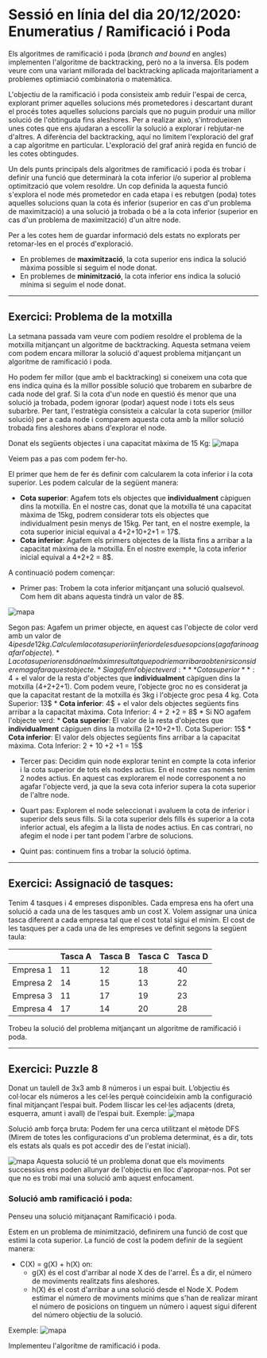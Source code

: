 # Sessió en línia del dia 20/12/2020: Enumeratius / Ramificació i Poda

Els algoritmes de ramificació i poda (*branch and bound* en angles) implementen l'algoritme de backtracking, però no a la inversa. Els podem veure com una variant millorada del backtracking aplicada majoritariament a problemes optimiació combinatoria o matemàtica.

L'objectiu de la ramificació i poda consisteix amb reduïr l'espai de cerca, explorant primer aquelles solucions més prometedores i descartant durant el procés totes aquelles solucions parcials que no puguin produir una millor solució de l'obtinguda fins aleshores. Per a realizar això, s'introdueixen unes cotes que ens ajudaran a escollir la solució a explorar i rebjutar-ne d'altres. A diferència del backtracking, aquí no limitem l'exploració del graf a cap algoritme en particular. L'exploració del graf anirà regida en funció de les cotes obtingudes.

Un dels punts principals dels algoritmes de ramificació i poda és trobar i definir una funció que determinarà la cota inferior i/o superior al problema optimització que volem resoldre. Un cop definida la aquesta funció s'explora el node més prometedor en cada etapa i es rebutgen (poda) totes aquelles solucions quan la cota és inferior (superior en cas d'un problema de maximització) a una solució ja trobada o bé a la cota inferior (superior en cas d'un problema de maximització) d'un altre node.

Per a les cotes hem de guardar informació dels estats no explorats per retomar-les en el procés d'exploració. 

* En problemes de **maximització**, la cota superior ens indica la solució màxima possible si seguim el node donat. 
* En problemes de **minimització**, la cota inferior ens indica la solució mínima si seguim el node donat.

---

## Exercici: Problema de la motxilla 
La setmana passada vam veure com podíem resoldre el problema de la motxilla mitjançant un algoritme de backtracking. Aquesta setmana veiem com podem encara millorar
la solució d'aquest problema mitjançant un algoritme de ramificació i poda.

Ho podem fer millor (que amb el backtracking) si coneixem una cota que ens indica quina és la millor possible solució que trobarem en subarbre de cada node del graf. Si la cota d'un node en questió és menor que una solució ja trobada, podem ignorar (podar) aquest node i tots els seus subarbre. Per tant, l'estratègia consisteix a calcular la cota superior (millor solució) per a cada node i comparem aquesta cota amb la millor solució trobada fins aleshores abans d'explorar el node.

Donat els següents objectes i una capacitat màxima de 15 Kg:
![mapa](images/knapsack1.png)

Veiem pas a pas com podem fer-ho.

El primer que hem de fer és definir com calcularem la cota inferior i la cota superior. Les podem calcular de la següent manera:
* **Cota superior**: Agafem tots els objectes que **individualment** càpiguen dins la motxilla. En el nostre cas, donat que la motxilla té una capacitat màxima de 15kg, podrem considerar tots els objectes que individualment pesin menys de 15kg. Per tant, en el nostre exemple, la cota superior inicial equival a 4+2+10+2+1 = 17$.
* **Cota inferior**: Agafem els primers objectes de la llista fins a arribar a la capacitat màxima de la motxilla. En el nostre exemple, la cota inferior inicial equival a 4+2+2 = 8$.

A continuació podem començar:

* Primer pas: Trobem la cota inferior mitjançant una solució qualsevol. Com hem dit abans aquesta tindrà un valor de 8$. 
  
![mapa](images/knapsack_bb_1.png)
 
 
Segon pas: Agafem un primer objecte, en aquest cas l'objecte de color verd amb un valor de $4 i pes de 12kg. Calculem la cota superior i inferior de les dues opcions (agafar i no agafar l'objecte).
    * La cota superior ens dóna el màxim resultat que podríem arribar a obtenir si considerem agafar aquest objecte.
        * Si agafem l'objecte verd:
            * **Cota superior**: 4$ + el valor de la resta d'objectes que **individualment** càpiguen dins la motxilla (4+2+2+1). Com podem veure, l'objecte groc no es considerat ja que la capacitat restant de la motxilla és 3kg i l'objecte groc pesa 4 kg. Cota Superior: 13$
            * **Cota inferior**: 4$ + el valor dels objectes següents fins arribar a la capacitat màxima. Cota Inferior: 4 + 2 +2 = 8$
        * Si NO agafem l'objecte verd:
            * **Cota superior**: El valor de la resta d'objectes que **individualment** càpiguen dins la motxilla (2+10+2+1). Cota Superior: 15$
            * **Cota inferior**: El valor dels objectes següents fins arribar a la capacitat màxima. Cota Inferior: 2 + 10 +2 +1 = 15$



* Tercer pas: Decidim quin node explorar tenint en compte la cota inferior i la cota superior de tots els nodes actius. En el nostre cas només tenim 2 nodes actius. En aquest cas explorarem el node corresponent a no agafar l'objecte verd, ja que la seva cota inferior supera la cota superior de l'altre node.

* Quart pas: Explorem el node seleccionat i avaluem la cota de inferior i superior dels seus fills. Si la cota superior dels fills és superior a la cota inferior actual, els afegim a la llista de nodes actius. En cas contrari, no afegim el node i per tant podem l'arbre de solucions.
* Quint pas: continuem fins a trobar la solució òptima.
---

## Exercici: Assignació de tasques:
Tenim 4 tasques i 4 empreses disponibles. Cada empresa ens ha ofert una solució a cada una de les tasques amb un cost X. Volem assignar una única tasca diferent a cada empresa tal que el cost total sigui el mínim. El cost de les tasques per a cada una de les empreses ve definit segons la següent taula:

|           | Tasca A | Tasca B | Tasca C | Tasca D |
|-----------|---------|---------|---------|---------|
| Empresa 1 | 11      | 12      | 18      | 40      |
| Empresa 2 | 14      | 15      | 13      | 22      |
| Empresa 3 | 11      | 17      | 19      | 23      |
| Empresa 4 | 17      | 14      | 20      | 28      |

Trobeu la solució del problema mitjançant un algoritme de ramificació i poda.

---

## Exercici:  Puzzle 8
Donat un taulell de 3x3 amb 8 números i un espai buit. L’objectiu és col·locar els números a les cel·les perquè coincideixin amb la configuració final mitjançant l’espai buit. Podem lliscar les cel·les adjacents (dreta, esquerra, amunt i avall) de l’espai buit.
Exemple: 
![mapa](images/8puzzle.png)

Solució amb força bruta: Podem fer una cerca utilitzant el mètode DFS (Mirem de totes les configuracions d'un problema determinat, és a dir, tots els estats als quals es pot accedir des de l'estat inicial).

![mapa](images/8puzzle2.png)
Aquesta solució té un problema donat que els moviments successius ens poden allunyar de l'objectiu en lloc d'apropar-nos. Pot ser que no es trobi mai una solució amb aquest enfocament.

### Solució amb ramificació i poda:
Penseu una solució mitjanaçant Ramificació i poda.

Estem en un problema de minimització, definirem una funció de cost que estimi la cota superior.
La funció de cost la podem definir de la següent manera:
* C(X) = g(X) + h(X) on:
    * g(X) és el cost d'arribar al node X des de l'arrel. És a dir, el número de moviments realitzats fins aleshores.
    * h(X) és el cost d'arribar a una solució desde el Node X. Podem estimar el número de moviments mínims que s'han de realizar mirant el número de posicions on tinguem un número i aquest sigui diferent del número objectiu de la solució.


Exemple:
![mapa](images/8puzzle3.png)

Implementeu l'algorítme de ramificació i poda.

